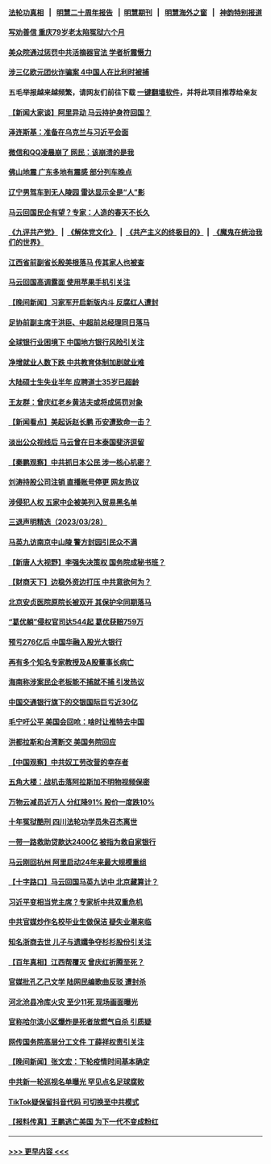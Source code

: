 #### [法轮功真相](https://github.com/gfw-breaker/truth/blob/master/README.md?t=0) &nbsp;&nbsp;|&nbsp;&nbsp; [明慧二十周年报告](https://github.com/gfw-breaker/mh-reports/blob/master/README.md?t=0) &nbsp;&nbsp;|&nbsp;&nbsp;[明慧期刊](https://github.com/gfw-breaker/mh-qikan) &nbsp;&nbsp;|&nbsp;&nbsp; [明慧海外之窗](https://github.com/gfw-breaker/mh-news/blob/master/README.md?t=0) &nbsp;&nbsp;|&nbsp;&nbsp; [神韵特别报道](https://github.com/gfw-breaker/mh-news/blob/master/shenyun.md?t=0)
#### [写劝善信 重庆79岁老太陷冤狱六个月](../pages/nsc413/n13956118.md?t=03300043) 
#### [美众院通过惩罚中共活摘器官法 学者析震慑力](../pages/nsc413/n13961128.md?t=03300043) 
#### [涉三亿欧元团伙诈骗案 4中国人在比利时被捕](../pages/nsc413/n13961075.md?t=03300043) 
#### 五毛举报越来越频繁，请网友们前往下载 [一键翻墙软件](https://github.com/gfw-breaker/ssr-accounts)，并将此项目推荐给亲友
#### [【新闻大家谈】阿里异动 马云持护身符回国？](../pages/nsc413/n13961093.md?t=03300043) 
#### [泽连斯基：准备在乌克兰与习近平会面](../pages/nsc413/n13960996.md?t=03300043) 
#### [微信和QQ凌晨崩了 网民：该崩溃的是我](../pages/nsc413/n13960989.md?t=03300043) 
#### [佛山地震 广东多地有震感 部分列车晚点](../pages/nsc413/n13960918.md?t=03300043) 
#### [辽宁男驾车到无人陵园 雷达显示全是“人”影](../pages/nsc413/n13960977.md?t=03300043) 
#### [马云回国民企有望？专家：人造的春天不长久](../pages/nsc413/n13960862.md?t=03300043) 
#### [《九评共产党》](https://github.com/begood0513/9ping.md/blob/master/README.md) &nbsp;|&nbsp; [《解体党文化》](../../../../jtdwh.md/blob/master/README.md)  &nbsp;|&nbsp; [《共产主义的终极目的》](../../../../gczydzjmd.md/blob/master/README.md) &nbsp;|&nbsp; [《魔鬼在统治我们的世界》](../../../../mgztzwmdsj.md/blob/master/README.md) 
#### [江西省前副省长殷美根落马 传其家人也被查](../pages/nsc413/n13960916.md?t=03300043) 
#### [马云回国高调露面 使用苹果手机引关注](../pages/nsc413/n13960281.md?t=03300043) 
#### [【晚间新闻】习家军开启新版内斗 反腐红人遭封](../pages/nsc413/n13960473.md?t=03300043) 
#### [足协前副主席于洪臣、中超前总经理同日落马](../pages/nsc413/n13960690.md?t=03300043) 
#### [全球银行业困境下 中国地方银行风险引关注](../pages/nsc413/n13960768.md?t=03300043) 
#### [净增就业人数下跌 中共教育体制加剧就业难](../pages/nsc413/n13960749.md?t=03300043) 
#### [大陆硕士生失业半年 应聘道士35岁已超龄](../pages/nsc413/n13960637.md?t=03300043) 
#### [王友群：曾庆红老乡黄洁夫或将成惩罚对象](../pages/nsc413/n13960455.md?t=03300043) 
#### [【新闻看点】美起诉赵长鹏 币安遭致命一击？](../pages/nsc413/n13960549.md?t=03300043) 
#### [淡出公众视线后 马云曾在日本泰国斐济逗留](../pages/nsc413/n13960632.md?t=03300043) 
#### [【秦鹏观察】中共抓日本公民 涉一核心机密？](../pages/nsc413/n13960569.md?t=03300043) 
#### [刘涛持股公司注销 直播账号停更 网友热议](../pages/nsc413/n13960536.md?t=03300043) 
#### [涉侵犯人权 五家中企被美列入贸易黑名单](../pages/nsc413/n13960595.md?t=03300043) 
#### [三退声明精选（2023/03/28）](../pages/nsc413/n13960570.md?t=03300043) 
#### [马英九访南京中山陵 警方封园引民众不满](../pages/nsc413/n13960238.md?t=03300043) 
#### [【新唐人大视野】李强失决策权 国务院成秘书班？](../pages/nsc413/n13960468.md?t=03300043) 
#### [【财商天下】边稳外资边打压 中共意欲何为？](../pages/nsc413/n13960532.md?t=03300043) 
#### [北京安贞医院原院长被双开 其保护伞同期落马](../pages/nsc413/n13960485.md?t=03300043) 
#### [“葛优躺”侵权官司达544起 葛优获赔759万](../pages/nsc413/n13960517.md?t=03300043) 
#### [预亏276亿后 中国华融入股光大银行](../pages/nsc413/n13960472.md?t=03300043) 
#### [再有多个知名专家教授及A股董事长病亡](../pages/nsc413/n13960467.md?t=03300043) 
#### [海南称涉案民企老板能不捕就不捕 引发热议](../pages/nsc413/n13960205.md?t=03300043) 
#### [中国交通银行旗下的交银国际巨亏近30亿](../pages/nsc413/n13960506.md?t=03300043) 
#### [毛宁吁公平 美国会回呛：啥时让推特去中国](../pages/nsc413/n13960476.md?t=03300043) 
#### [洪都拉斯和台湾断交 美国务院回应](../pages/nsc413/n13960478.md?t=03300043) 
#### [【中国观察】中共奴工劳改营的幸存者](../pages/nsc413/n13959529.md?t=03300043) 
#### [五角大楼：战机击落阿拉斯加不明物视频保密](../pages/nsc413/n13960452.md?t=03300043) 
#### [万物云减员近万人 分红降91% 股价一度跌10%](../pages/nsc413/n13960386.md?t=03300043) 
#### [十年冤狱酷刑 四川法轮功学员朱召杰离世](../pages/nsc413/n13959794.md?t=03300043) 
#### [一带一路救助贷款达2400亿 被指为救自家银行](../pages/nsc413/n13960363.md?t=03300043) 
#### [马云刚回杭州 阿里启动24年来最大规模重组](../pages/nsc413/n13960348.md?t=03300043) 
#### [【十字路口】马云回国马英九访中 北京藏算计？](../pages/nsc413/n13960347.md?t=03300043) 
#### [习近平变相当党主席？专家析中共双重危机](../pages/nsc413/n13960204.md?t=03300043) 
#### [中共官媒炒作名校毕业生做保洁 疑失业潮来临](../pages/nsc413/n13960303.md?t=03300043) 
#### [知名浙商去世 儿子与遗孀争夺杉杉股份引关注](../pages/nsc413/n13960235.md?t=03300043) 
#### [【百年真相】江西帮覆灭 曾庆红折腾至死？](../pages/nsc413/n13957861.md?t=03300043) 
#### [官媒批孔乙己文学 陆网民编歌曲反驳 遭封杀](../pages/nsc413/n13960282.md?t=03300043) 
#### [河北沧县冷库火灾 至少11死 现场画面曝光](../pages/nsc413/n13960261.md?t=03300043) 
#### [官称哈尔滨小区爆炸是死者放燃气自杀 引质疑](../pages/nsc413/n13960217.md?t=03300043) 
#### [网传国务院高层分工文件 丁薛祥权责引关注](../pages/nsc413/n13960107.md?t=03300043) 
#### [【晚间新闻】张文宏：下轮疫情时间基本确定](../pages/nsc413/n13960183.md?t=03300043) 
#### [中共新一轮巡视名单曝光 罕见点名足球腐败](../pages/nsc413/n13959988.md?t=03300043) 
#### [TikTok疑保留抖音代码 可切换至中共模式](../pages/nsc413/n13960112.md?t=03300043) 
#### [【报料传真】王鹏逃亡美国 为下一代不变成粉红](../pages/nsc413/n13956218.md?t=03300043) 

----
#### [ >>> 更早内容 <<< ](../indexes/nsc413-earlier.md)
